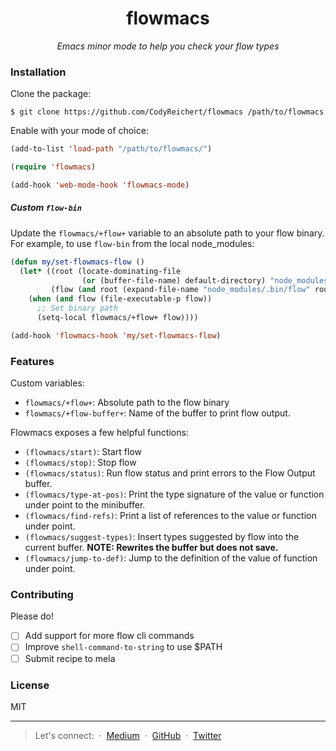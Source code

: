 <div align="center">
  <h1>flowmacs</h1>
  <i>Emacs minor mode to help you check your flow types</i>
</div>

### Installation

Clone the package:

```
$ git clone https://github.com/CodyReichert/flowmacs /path/to/flowmacs
```

Enable with your mode of choice:

```lisp
(add-to-list 'load-path "/path/to/flowmacs/")

(require 'flowmacs)

(add-hook 'web-mode-hook 'flowmacs-mode)
```

##### Custom `flow-bin`

Update the `flowmacs/+flow+` variable to an absolute path to your flow
binary. For example, to use `flow-bin` from the local node_modules:

```lisp
(defun my/set-flowmacs-flow ()
  (let* ((root (locate-dominating-file
                (or (buffer-file-name) default-directory) "node_modules"))
         (flow (and root (expand-file-name "node_modules/.bin/flow" root))))
    (when (and flow (file-executable-p flow))
      ;; Set binary path
      (setq-local flowmacs/+flow+ flow))))

(add-hook 'flowmacs-hook 'my/set-flowmacs-flow)
```

### Features

Custom variables:

- `flowmacs/+flow+`: Absolute path to the flow binary
- `flowmacs/+flow-buffer+`: Name of the buffer to print flow output.

Flowmacs exposes a few helpful functions:

- `(flowmacs/start)`: Start flow
- `(flowmacs/stop)`: Stop flow
- `(flowmacs/status)`: Run flow status and print errors to the Flow
  Output buffer.
- `(flowmacs/type-at-pos)`: Print the type signature of the value or
  function under point to the minibuffer.
- `(flowmacs/find-refs)`: Print a list of references to the value or
  function under point.
- `(flowmacs/suggest-types)`: Insert types suggested by flow into the
  current buffer. **NOTE: Rewrites the buffer but does not save.**
- `(flowmacs/jump-to-def)`: Jump to the definition of the value of
  function under point.

### Contributing

Please do!

- [ ] Add support for more flow cli commands
- [ ] Improve `shell-command-to-string` to use $PATH
- [ ] Submit recipe to mela

### License

MIT

---

> Let's connect:  &nbsp;&middot;&nbsp;
> [Medium](http://medium.com/@CodyReichert) &nbsp;&middot;&nbsp;
> [GitHub](https://github.com/assertible) &nbsp;&middot;&nbsp;
> [Twitter](https://twitter.com/CodyReichert)
